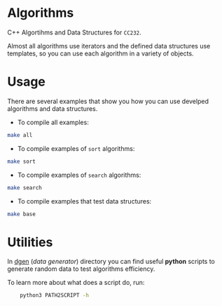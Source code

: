 # Algorithms
C++ Algortihms and Data Structures for `CC232`.

Almost all algorithms use iterators and the defined data structures use templates, so you can use each algorithm in a variety of objects.


# Usage
There are several examples that show you how you can use develped algorithms and  data structures.

* To compile all examples:
```bash
make all
```

* To compile examples of `sort` algorithms:
```bash
make sort
```

* To compile examples of `search` algorithms:
```bash
make search
```

* To compile examples that test data structures:
```bash
make base
```

# Utilities
In [dgen](https://github.com/glozanoa/algorithms/tree/master/dgen) (*data generator*) directory you can find useful **python** scripts to generate random data to test algorithms efficiency.

To learn more about what does a script do, run:

```bash
    python3 PATH2SCRIPT -h
```

